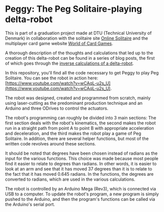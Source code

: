 # Peggy: The Peg Solitaire-playing delta-robot

This is part of a graduation project made at DTU (Technical University of Denmark) in collaboration with the solitaire site [Online Solitaire](https://online-solitaire.com/) and the multiplayer card game website [World of Card Games](http://worldofcardgames.com/).

A thorough description of the thoughts and calculations that led up to the creation of this delta-robot can be found in a series of blog posts, the first of which goes through the [inverse calculations of a delta-robot](https://online-solitaire.com/blog/calculating-the-inverse-kinematics-for-a-peg-solitaire-playing-delta-robot/).

In this repository, you'll find all the code necessary to get Peggy to play Peg Solitaire. You can see the robot in action here: [https://www.youtube.com/watch?v=wCAqL-u2s_U](https://www.youtube.com/watch?v=wCAqL-u2s_U).

The robot was designed, created and programmed from scratch, mainly using laser-cutting as the predominant production technique and an Arduino and three ODrives to control the actuators. 

The robot's programming can roughly be divided into 3 main sections: The first section deals with the robot's kinematics, the second makes the robot run in a straight path from point A to point B with appropriate acceleration and deceleration, and the third makes the robot play a game of Peg Solitaire. In addition, there are several helper functions, but most of the written code revolves around these sections.

It should be noted that degrees have been chosen instead of radians as the input for the various functions. This choice was made because most people find it easier to relate to degrees than radians. In other words, it is easier to look at an arm and see that it has moved 37 degrees than it is to relate to the fact that it has moved 0.645 radians. In the functions, the degrees are converted to radians, which are used in the various calculations.

The robot is controlled by an Arduino Mega (Rev3), which is connected via USB to a computer. To update the robot's program, a new program is simply pushed to the Arduino, and then the program's functions can be called via the Arduino's serial port.